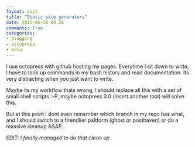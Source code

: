 ```yaml
---
layout: post
title: "Static site generators"
date: 2015-06-30 00:28
comments: true
categories:
- blogging
- octopress
- meta
---
```

I use octopress with github hosting my pages.
Everytime I sit down to write, I have to look up commands in my bash history and read documentation. Its very distracting when you just want to write.

Maybe its my workflow thats wrong, I should replace all this with a set of small shell scripts :-P, maybe octopress 3.0 (insert another tool) will solve this.

But at this point I dont even remember which branch in my repo has what, and I should switch to a firendlier paltform (ghost or posthaven) or do a massive cleanup ASAP.

_EDIT: I finally managed to do that clean up_ 
